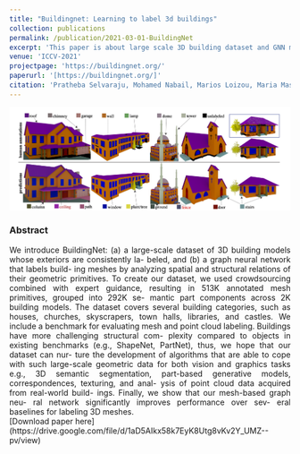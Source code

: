 ```yaml
---
title: "Buildingnet: Learning to label 3d buildings"
collection: publications
permalink: /publication/2021-03-01-BuildingNet
excerpt: 'This paper is about large scale 3D building dataset and GNN model for part labelling.'
venue: 'ICCV-2021'
projectpage: 'https://buildingnet.org/'
paperurl: '[https://buildingnet.org/]'
citation: 'Pratheba Selvaraju, Mohamed Nabail, Marios Loizou, Maria Maslioukova, Melinos Averkiou, Andreas Andreou, Siddhartha Chaudhuri, Evangelos Kalogerakis (2021). &quot;Buildingnet: Learning to label 3d buildings.&quot; <i>ICCV</i>.'
---
```

<img src = '../images/BuildingNet.png'>
<div style="text-align: justify">
<h3>Abstract</h3>
We introduce BuildingNet: (a) a large-scale dataset of 3D building models whose exteriors are consistently la- beled, and (b) a graph neural network that labels build- ing meshes by analyzing spatial and structural relations of their geometric primitives. To create our dataset, we used crowdsourcing combined with expert guidance, resulting in 513K annotated mesh primitives, grouped into 292K se- mantic part components across 2K building models. The dataset covers several building categories, such as houses, churches, skyscrapers, town halls, libraries, and castles. We include a benchmark for evaluating mesh and point cloud labeling. Buildings have more challenging structural com- plexity compared to objects in existing benchmarks (e.g., ShapeNet, PartNet), thus, we hope that our dataset can nur- ture the development of algorithms that are able to cope with such large-scale geometric data for both vision and graphics tasks e.g., 3D semantic segmentation, part-based generative models, correspondences, texturing, and anal- ysis of point cloud data acquired from real-world build- ings. Finally, we show that our mesh-based graph neu- ral network significantly improves performance over sev- eral baselines for labeling 3D meshes.
</div>
[Download paper here](https://drive.google.com/file/d/1aD5AIkx58k7EyK8Utg8vKv2Y_UMZ--pv/view)
